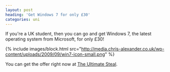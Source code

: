 ```yaml
---
layout: post
heading: 'Get Windows 7 for only £30'
categories: uni
---
```


If you're a UK student, then you can go and get Windows 7, the latest operating system from Microsoft, for only £30!

{% include images/block.html src="http://media.chris-alexander.co.uk/wp-content/uploads/2009/09/win7-icon-small.png" %}

You can get the offer right now at [The Ultimate Steal](http://www.ultimatesteal.co.uk/student71).
